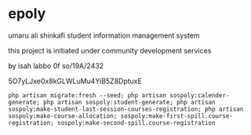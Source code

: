 # epoly
umaru ali shinkafi student information management system

this project is initiated under community development services

by isah labbo 0f so/19A/2432

5O7yLJxe0x8kGLWLuMu4YiB5Z8DptuxE


`php artisan migrate:fresh --seed; php artisan sospoly:calender-generate; php artisan sospoly:student-generate; php artisan sospoly:make-student-last-session-courses-registration; php artisan sospoly:make-course-allocation; sospoly:make-first-spill.course-registration; sospoly:make-second-spill.course-registration`
